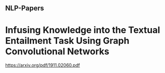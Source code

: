 ## NLP-Papers


# Infusing Knowledge into the Textual Entailment Task Using Graph Convolutional Networks
https://arxiv.org/pdf/1911.02060.pdf
